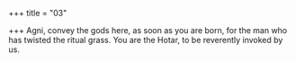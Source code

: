 +++
title = "03"

+++
Agni, convey the gods here, as soon as you are born, for the man who  has twisted the ritual grass.
You are the Hotar, to be reverently invoked by us.